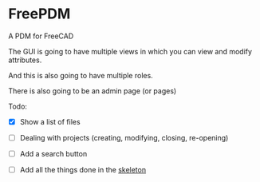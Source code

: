 # FreePDM
A PDM for FreeCAD

The GUI is going to have multiple views in which you can view and modify attributes.

And this is also going to have multiple roles.

There is also going to be an admin page (or pages)

Todo:
- [x] Show a list of files
- [ ] Dealing with projects (creating, modifying, closing, re-opening)
- [ ] Add a search button
- [ ] Add all the things done in the [skeleton](../skeleton/README.md)


